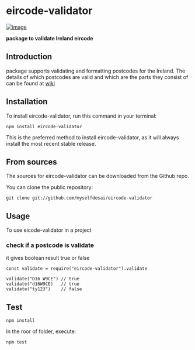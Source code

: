 # eircode-validator

[![image](https://static.npmjs.com/b0f1a8318363185cc2ea6a40ac23eeb2.png)](https://www.npmjs.com/package/eircode-validator)


**package to validate Ireland eircode**

## Introduction

package supports validating and formatting postcodes for the Ireland. The details of which postcodes are valid and which are the parts they consist of can be found at [wiki](https://en.wikipedia.org/wiki/List_of_Eircode_routing_areas_in_Ireland)

## Installation

To install eircode-validator, run this command in your terminal:

```
npm install eircode-validator
```
This is the preferred method to install eircode-validator, as it will always install the most recent stable release.

## From sources

The sources for eircode-validator can be downloaded from the Github repo.

You can clone the public repository:

```
git clone git://github.com/myselfdesai/eircode-validator
```

## Usage

To use eicode-validator in a project

### check if a postcode is validate 

it gives boolean result true or false

```
const validate = require("eircode-validator").validate

validate("D16 W9CE") // true
validate("d16W9CE)   // true
validate("ty123")    // false

```

## Test
```
npm install 

```
In the roor of folder, execute:
```
npm test

```
